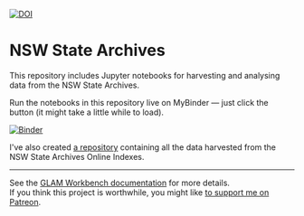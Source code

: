 [![DOI](https://zenodo.org/badge/DOI/10.5281/zenodo.3549129.svg)](https://doi.org/10.5281/zenodo.3549129)

# NSW State Archives

This repository includes Jupyter notebooks for harvesting and analysing data from the NSW State Archives.

Run the notebooks in this repository live on MyBinder — just click the button (it might take a little while to load).

[![Binder](https://mybinder.org/badge.svg)](https://mybinder.org/v2/gh/GLAM-Workbench/nsw-state-archives/master)

I've also created [a repository](https://github.com/wragge/srnsw-indexes) containing all the data harvested from the NSW State Archives Online Indexes.

----

See the [GLAM Workbench documentation](https://glam-workbench.github.io/) for more details.  
If you think this project is worthwhile, you might like [to support me on Patreon](https://www.patreon.com/timsherratt).
